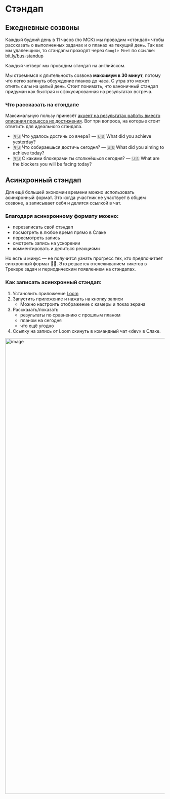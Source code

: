 # Стэндап

## Ежедневные созвоны

Каждый будний день в 11 часов (по МСК) мы проводим «стэндап» чтобы рассказать о выполненных задачах и о планах на текущий день. Так как мы удалёнщики, то стэндапы проходят через `Google Meet` по ссылке: [bit.ly/bus-standup](https://bit.ly/bus-standup)

Каждый четверг мы проводим стэндап на английском.

Мы стремимся к длительность созвона **максимум в 30 минут**, потому что легко затянуть обсуждение планов до часа. С утра это может отнять силы на целый день. Стоит понимать, что каноничный стэндап придуман как быстрая и сфокусированная на результатах встреча.

### Что рассказать на стэндапе

Максимальную пользу принесёт [акцент на результатах работы вместо описания процесса их достижения](https://bureau.ru/soviet/20160121/). Вот три вопроса, на которые стоит ответить для идеального стэндапа.

- 🇷🇺 Что удалось достичь со вчера? — 🇺🇸 What did you achieve yesterday?
- 🇷🇺 Что собираешься достичь сегодня? — 🇺🇸 What did you aiming to achieve today?
- 🇷🇺 С какими блокерами ты столкнёшься сегодня? — 🇺🇸 What are the blockers you will be facing today?

## Асинхронный стэндап

Для ещё большей экономии времени можно использовать асинхронный формат. Это когда участник не участвует в общем созвоне, а записывает себя и делится ссылкой в чат.

### Благодаря асинхронному формату можно:

- перезаписать свой стэндап
- посмотреть в любое время прямо в Слаке
- пересмотреть запись
- смотреть запись на ускорении
- комментировать и делиться реакциями

Но есть и минус — не получится узнать прогресс тех, кто предпочитает синхронный формат 🤷‍♂️. Это решается отслеживанием тикетов в Трекере задач и периодическим появлением на стэндапах.

### Как записать асинхронный стэндап:

1. Установить приложение [Loom](https://www.loom.com/)
2. Запустить приложение и нажать на кнопку записи
   - Можно настроить отображение с камеры и показ экрана
3. Рассказать/показать
   - результаты по сравнению с прошлым планом
   - планом на сегодня
   - что ещё угодно
4. Ссылку на запись от Loom скинуть в командный чат «dev» в Слаке.

<img width="1440" alt="image" src="https://user-images.githubusercontent.com/20739202/127832422-5feb6706-51c5-45df-bd09-fc063c0731d6.png">






